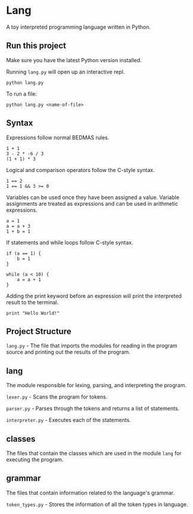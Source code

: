 # Lang

A toy interpreted programming language written in Python.

## Run this project

Make sure you have the latest Python version installed.

Running `lang.py` will open up an interactive repl.

```
python lang.py
```

To run a file:

```
python lang.py <name-of-file>
```

## Syntax

Expressions follow normal BEDMAS rules.

```
1 + 1
3 - 2 * -6 / 3
(1 + 1) * 3
```

Logical and comparison operators follow the C-style syntax.

```
1 == 2
1 == 1 && 3 >= 0
```

Variables can be used once they have been assigned a value. Variable assignments are treated as expressions and can be used in arithmetic expressions.

```
a = 1
a = a + 3
1 + b = 1
```

If statements and while loops follow C-style syntax.

```
if (a == 1) {
    b = 1
}

while (a < 10) {
    a = a + 1
}
```

Adding the print keyword before an expression will print the interpreted result to the terminal.

```
print "Hello World!"
```

## Project Structure

`lang.py` - The file that imports the modules for reading in the program source and printing out the results of the program.

## lang

The module responsible for lexing, parsing, and interpreting the program.

`lexer.py` - Scans the program for tokens.

`parser.py` - Parses through the tokens and returns a list of statements.

`interpreter.py` - Executes each of the statements.

## classes

The files that contain the classes which are used in the module `lang` for executing the program.

## grammar

The files that contain information related to the language's grammar.

`token_types.py` - Stores the information of all the token types in language.
